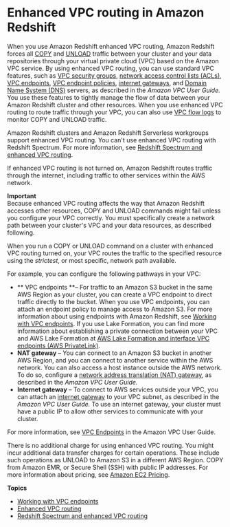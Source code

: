 # Enhanced VPC routing in Amazon Redshift<a name="enhanced-vpc-routing"></a>

When you use Amazon Redshift enhanced VPC routing, Amazon Redshift forces all [COPY](https://docs.aws.amazon.com/redshift/latest/dg/r_COPY.html) and [UNLOAD](https://docs.aws.amazon.com/redshift/latest/dg/r_UNLOAD.html) traffic between your cluster and your data repositories through your virtual private cloud \(VPC\) based on the Amazon VPC service\. By using enhanced VPC routing, you can use standard VPC features, such as [VPC security groups](https://docs.aws.amazon.com/vpc/latest/userguide/VPC_SecurityGroups.html), [network access control lists \(ACLs\)](https://docs.aws.amazon.com/vpc/latest/userguide/VPC_ACLs.html), [VPC endpoints](https://docs.aws.amazon.com/vpc/latest/userguide/vpc-endpoints-s3.html), [VPC endpoint policies](https://docs.aws.amazon.com/vpc/latest/userguide/vpc-endpoints-s3.html#vpc-endpoints-policies-s3), [internet gateways](https://docs.aws.amazon.com/vpc/latest/userguide/VPC_Internet_Gateway.html), and [Domain Name System \(DNS\)](https://docs.aws.amazon.com/vpc/latest/userguide/vpc-dns.html) servers, as described in the *Amazon VPC User Guide\.* You use these features to tightly manage the flow of data between your Amazon Redshift cluster and other resources\. When you use enhanced VPC routing to route traffic through your VPC, you can also use [VPC flow logs](https://docs.aws.amazon.com/vpc/latest/userguide/flow-logs.html) to monitor COPY and UNLOAD traffic\.

 Amazon Redshift clusters and Amazon Redshift Serverless workgroups support enhanced VPC routing\. You can't use enhanced VPC routing with Redshift Spectrum\. For more information, see [Redshift Spectrum and enhanced VPC routing](spectrum-enhanced-vpc.md)\.

If enhanced VPC routing is not turned on, Amazon Redshift routes traffic through the internet, including traffic to other services within the AWS network\.

**Important**  
Because enhanced VPC routing affects the way that Amazon Redshift accesses other resources, COPY and UNLOAD commands might fail unless you configure your VPC correctly\. You must specifically create a network path between your cluster's VPC and your data resources, as described following\.

When you run a COPY or UNLOAD command on a cluster with enhanced VPC routing turned on, your VPC routes the traffic to the specified resource using the *strictest*, or most specific, network path available\. 

For example, you can configure the following pathways in your VPC:
+ ** VPC endpoints **– For traffic to an Amazon S3 bucket in the same AWS Region as your cluster, you can create a VPC endpoint to direct traffic directly to the bucket\. When you use VPC endpoints, you can attach an endpoint policy to manage access to Amazon S3\. For more information about using endpoints with Amazon Redshift, see [Working with VPC endpoints](enhanced-vpc-working-with-endpoints.md)\. If you use Lake Formation, you can find more information about establishing a private connection between your VPC and AWS Lake Formation at [AWS Lake Formation and interface VPC endpoints \(AWS PrivateLink\)](https://docs.aws.amazon.com/lake-formation/latest/dg/privatelink.html)\.
+ **NAT gateway** – You can connect to an Amazon S3 bucket in another AWS Region, and you can connect to another service within the AWS network\. You can also access a host instance outside the AWS network\. To do so, configure a [ network address translation \(NAT\) gateway](https://docs.aws.amazon.com/vpc/latest/userguide/vpc-nat-gateway.html), as described in the *Amazon VPC User Guide\.*
+ **Internet gateway** – To connect to AWS services outside your VPC, you can attach an [internet gateway](https://docs.aws.amazon.com/vpc/latest/userguide/VPC_Internet_Gateway.html) to your VPC subnet, as described in the *Amazon VPC User Guide\.* To use an internet gateway, your cluster must have a public IP to allow other services to communicate with your cluster\.

For more information, see [VPC Endpoints](https://docs.aws.amazon.com/vpc/latest/userguide/vpc-endpoints.html) in the Amazon VPC User Guide\.

There is no additional charge for using enhanced VPC routing\. You might incur additional data transfer charges for certain operations\. These include such operations as UNLOAD to Amazon S3 in a different AWS Region\. COPY from Amazon EMR, or Secure Shell \(SSH\) with public IP addresses\. For more information about pricing, see [Amazon EC2 Pricing](https://aws.amazon.com/ec2/pricing/)\.

**Topics**
+ [Working with VPC endpoints](enhanced-vpc-working-with-endpoints.md)
+ [Enhanced VPC routing](enhanced-vpc-enabling-cluster.md)
+ [Redshift Spectrum and enhanced VPC routing](spectrum-enhanced-vpc.md)